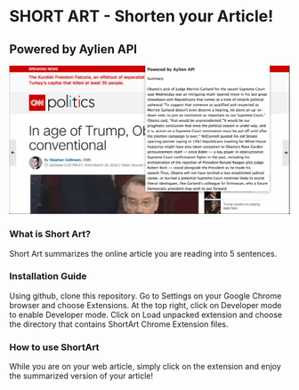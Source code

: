 SHORT ART - Shorten your Article!
=======
Powered by Aylien API
-------

![](shortart.png?raw=true)

### What is Short Art?

Short Art summarizes the online article you are reading into 5 sentences.


### Installation Guide

Using github, clone this repository. Go to Settings on your Google Chrome browser and choose Extensions. At the top right, click on Developer mode to enable Developer mode. Click on Load unpacked extension and choose the directory that contains ShortArt Chrome Extension files.

### How to use ShortArt

While you are on your web article, simply click on the extension and enjoy the summarized version of your article!